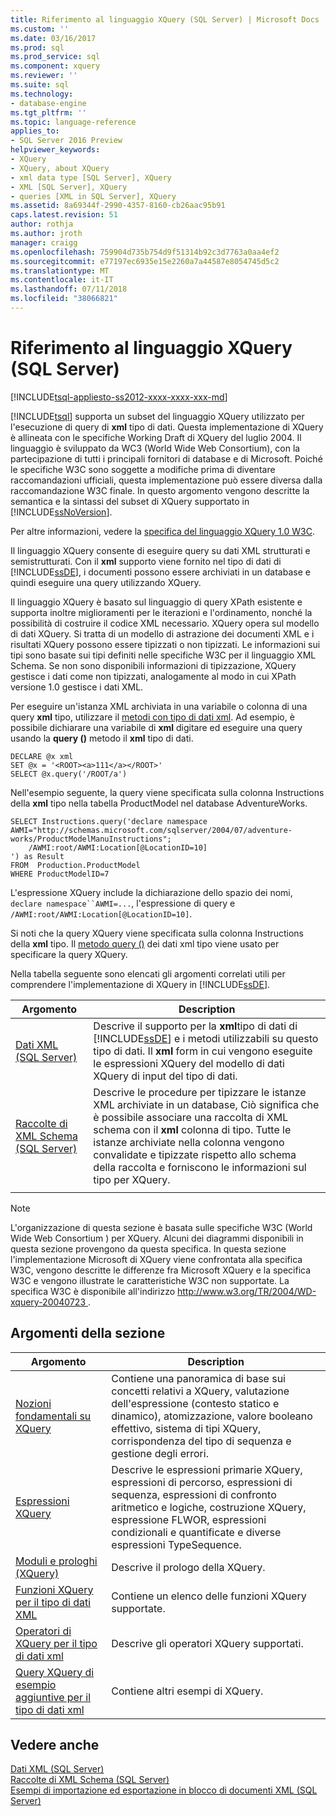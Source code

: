 ```yaml
---
title: Riferimento al linguaggio XQuery (SQL Server) | Microsoft Docs
ms.custom: ''
ms.date: 03/16/2017
ms.prod: sql
ms.prod_service: sql
ms.component: xquery
ms.reviewer: ''
ms.suite: sql
ms.technology:
- database-engine
ms.tgt_pltfrm: ''
ms.topic: language-reference
applies_to:
- SQL Server 2016 Preview
helpviewer_keywords:
- XQuery
- XQuery, about XQuery
- xml data type [SQL Server], XQuery
- XML [SQL Server], XQuery
- queries [XML in SQL Server], XQuery
ms.assetid: 8a69344f-2990-4357-8160-cb26aac95b91
caps.latest.revision: 51
author: rothja
ms.author: jroth
manager: craigg
ms.openlocfilehash: 759904d735b754d9f51314b92c3d7763a0aa4ef2
ms.sourcegitcommit: e77197ec6935e15e2260a7a44587e8054745d5c2
ms.translationtype: MT
ms.contentlocale: it-IT
ms.lasthandoff: 07/11/2018
ms.locfileid: "38066821"
---
```

# <a name="xquery-language-reference-sql-server"></a>Riferimento al linguaggio XQuery (SQL Server)
[!INCLUDE[tsql-appliesto-ss2012-xxxx-xxxx-xxx-md](../includes/tsql-appliesto-ss2012-xxxx-xxxx-xxx-md.md)]

  [!INCLUDE[tsql](../includes/tsql-md.md)] supporta un subset del linguaggio XQuery utilizzato per l'esecuzione di query di **xml** tipo di dati. Questa implementazione di XQuery è allineata con le specifiche Working Draft di XQuery del luglio 2004. Il linguaggio è sviluppato da WC3 (World Wide Web Consortium), con la partecipazione di tutti i principali fornitori di database e di Microsoft. Poiché le specifiche W3C sono soggette a modifiche prima di diventare raccomandazioni ufficiali, questa implementazione può essere diversa dalla raccomandazione W3C finale. In questo argomento vengono descritte la semantica e la sintassi del subset di XQuery supportato in [!INCLUDE[ssNoVersion](../includes/ssnoversion-md.md)].  
  
 Per altre informazioni, vedere la [specifica del linguaggio XQuery 1.0 W3C](http://go.microsoft.com/fwlink/?LinkId=48846).  
  
 Il linguaggio XQuery consente di eseguire query su dati XML strutturati e semistrutturati. Con il **xml** supporto viene fornito nel tipo di dati di [!INCLUDE[ssDE](../includes/ssde-md.md)], i documenti possono essere archiviati in un database e quindi eseguire una query utilizzando XQuery.  
  
 Il linguaggio XQuery è basato sul linguaggio di query XPath esistente e supporta inoltre miglioramenti per le iterazioni e l'ordinamento, nonché la possibilità di costruire il codice XML necessario. XQuery opera sul modello di dati XQuery. Si tratta di un modello di astrazione dei documenti XML e i risultati XQuery possono essere tipizzati o non tipizzati. Le informazioni sui tipi sono basate sui tipi definiti nelle specifiche W3C per il linguaggio XML Schema. Se non sono disponibili informazioni di tipizzazione, XQuery gestisce i dati come non tipizzati, analogamente al modo in cui XPath versione 1.0 gestisce i dati XML.  
  
 Per eseguire un'istanza XML archiviata in una variabile o colonna di una query **xml** tipo, utilizzare il [metodi con tipo di dati xml](../t-sql/xml/xml-data-type-methods.md). Ad esempio, è possibile dichiarare una variabile di **xml** digitare ed eseguire una query usando la **query ()** metodo il **xml** tipo di dati.  
  
```  
DECLARE @x xml  
SET @x = '<ROOT><a>111</a></ROOT>'  
SELECT @x.query('/ROOT/a')  
```  
  
 Nell'esempio seguente, la query viene specificata sulla colonna Instructions della **xml** tipo nella tabella ProductModel nel database AdventureWorks.  
  
```  
SELECT Instructions.query('declare namespace AWMI="http://schemas.microsoft.com/sqlserver/2004/07/adventure-works/ProductModelManuInstructions";           
    /AWMI:root/AWMI:Location[@LocationID=10]  
') as Result   
FROM  Production.ProductModel  
WHERE ProductModelID=7  
```  
  
 L'espressione XQuery include la dichiarazione dello spazio dei nomi, `declare namespace``AWMI=...`, l'espressione di query e `/AWMI:root/AWMI:Location[@LocationID=10]`.  
  
 Si noti che la query XQuery viene specificata sulla colonna Instructions della **xml** tipo. Il [metodo query ()](../t-sql/xml/query-method-xml-data-type.md) dei dati xml tipo viene usato per specificare la query XQuery.  
  
 Nella tabella seguente sono elencati gli argomenti correlati utili per comprendere l'implementazione di XQuery in [!INCLUDE[ssDE](../includes/ssde-md.md)].  
  
|Argomento|Description|  
|-----------|-----------------|  
|[Dati XML &#40;SQL Server&#41;](../relational-databases/xml/xml-data-sql-server.md)|Descrive il supporto per la **xml**tipo di dati di [!INCLUDE[ssDE](../includes/ssde-md.md)] e i metodi utilizzabili su questo tipo di dati. Il **xml** form in cui vengono eseguite le espressioni XQuery del modello di dati XQuery di input del tipo di dati.|  
|[Raccolte di XML Schema &#40;SQL Server&#41;](../relational-databases/xml/xml-schema-collections-sql-server.md)|Descrive le procedure per tipizzare le istanze XML archiviate in un database, Ciò significa che è possibile associare una raccolta di XML schema con il **xml** colonna di tipo. Tutte le istanze archiviate nella colonna vengono convalidate e tipizzate rispetto allo schema della raccolta e forniscono le informazioni sul tipo per XQuery.|  
|||  
  
> [!NOTE]  
>  L'organizzazione di questa sezione è basata sulle specifiche W3C (World Wide Web Consortium ) per XQuery. Alcuni dei diagrammi disponibili in questa sezione provengono da questa specifica. In questa sezione l'implementazione Microsoft di XQuery viene confrontata alla specifica W3C, vengono descritte le differenze fra Microsoft XQuery e la specifica W3C e vengono illustrate le caratteristiche W3C non supportate. La specifica W3C è disponibile all'indirizzo [ http://www.w3.org/TR/2004/WD-xquery-20040723 ](http://go.microsoft.com/fwlink/?LinkId=48846).  
  
## <a name="in-this-section"></a>Argomenti della sezione  
  
|Argomento|Description|  
|-----------|-----------------|  
|[Nozioni fondamentali su XQuery](../xquery/xquery-basics.md)|Contiene una panoramica di base sui concetti relativi a XQuery, valutazione dell'espressione (contesto statico e dinamico), atomizzazione, valore booleano effettivo, sistema di tipi XQuery, corrispondenza del tipo di sequenza e gestione degli errori.|  
|[Espressioni XQuery](../xquery/xquery-expressions.md)|Descrive le espressioni primarie XQuery, espressioni di percorso, espressioni di sequenza, espressioni di confronto aritmetico e logiche, costruzione XQuery, espressione FLWOR, espressioni condizionali e quantificate e diverse espressioni TypeSequence.|  
|[Moduli e prologhi &#40;XQuery&#41;](../xquery/modules-and-prologs-xquery.md)|Descrive il prologo della XQuery.|  
|[Funzioni XQuery per il tipo di dati XML](../xquery/xquery-functions-against-the-xml-data-type.md)|Contiene un elenco delle funzioni XQuery supportate.|  
|[Operatori di XQuery per il tipo di dati xml](../xquery/xquery-operators-against-the-xml-data-type.md)|Descrive gli operatori XQuery supportati.|  
|[Query XQuery di esempio aggiuntive per il tipo di dati xml](../xquery/additional-sample-xqueries-against-the-xml-data-type.md)|Contiene altri esempi di XQuery.|  
  
## <a name="see-also"></a>Vedere anche  
 [Dati XML &#40;SQL Server&#41;](../relational-databases/xml/xml-data-sql-server.md)   
 [Raccolte di XML Schema &#40;SQL Server&#41;](../relational-databases/xml/xml-schema-collections-sql-server.md)   
 [Esempi di importazione ed esportazione in blocco di documenti XML &#40;SQL Server&#41;](../relational-databases/import-export/examples-of-bulk-import-and-export-of-xml-documents-sql-server.md)  
  
  
